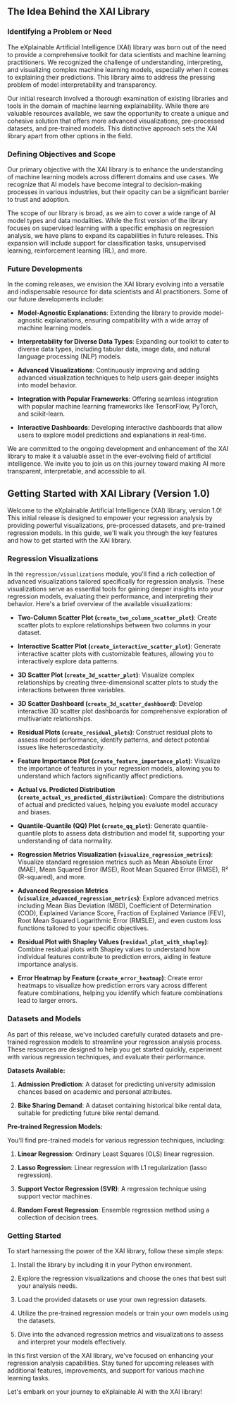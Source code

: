 ## The Idea Behind the XAI Library

### Identifying a Problem or Need

The eXplainable Artificial Intelligence (XAI) library was born out of the need to provide a comprehensive toolkit for data scientists and machine learning practitioners. We recognized the challenge of understanding, interpreting, and visualizing complex machine learning models, especially when it comes to explaining their predictions. This library aims to address the pressing problem of model interpretability and transparency.

Our initial research involved a thorough examination of existing libraries and tools in the domain of machine learning explainability. While there are valuable resources available, we saw the opportunity to create a unique and cohesive solution that offers more advanced visualizations, pre-processed datasets, and pre-trained models. This distinctive approach sets the XAI library apart from other options in the field.

### Defining Objectives and Scope

Our primary objective with the XAI library is to enhance the understanding of machine learning models across different domains and use cases. We recognize that AI models have become integral to decision-making processes in various industries, but their opacity can be a significant barrier to trust and adoption.

The scope of our library is broad, as we aim to cover a wide range of AI model types and data modalities. While the first version of the library focuses on supervised learning with a specific emphasis on regression analysis, we have plans to expand its capabilities in future releases. This expansion will include support for classification tasks, unsupervised learning, reinforcement learning (RL), and more.

### Future Developments

In the coming releases, we envision the XAI library evolving into a versatile and indispensable resource for data scientists and AI practitioners. Some of our future developments include:

- **Model-Agnostic Explanations**: Extending the library to provide model-agnostic explanations, ensuring compatibility with a wide array of machine learning models.

- **Interpretability for Diverse Data Types**: Expanding our toolkit to cater to diverse data types, including tabular data, image data, and natural language processing (NLP) models.

- **Advanced Visualizations**: Continuously improving and adding advanced visualization techniques to help users gain deeper insights into model behavior.

- **Integration with Popular Frameworks**: Offering seamless integration with popular machine learning frameworks like TensorFlow, PyTorch, and scikit-learn.

- **Interactive Dashboards**: Developing interactive dashboards that allow users to explore model predictions and explanations in real-time.

We are committed to the ongoing development and enhancement of the XAI library to make it a valuable asset in the ever-evolving field of artificial intelligence. We invite you to join us on this journey toward making AI more transparent, interpretable, and accessible to all.

## Getting Started with XAI Library (Version 1.0)

Welcome to the eXplainable Artificial Intelligence (XAI) library, version 1.0! This initial release is designed to empower your regression analysis by providing powerful visualizations, pre-processed datasets, and pre-trained regression models. In this guide, we'll walk you through the key features and how to get started with the XAI library.

### Regression Visualizations

In the `regression/visualizations` module, you'll find a rich collection of advanced visualizations tailored specifically for regression analysis. These visualizations serve as essential tools for gaining deeper insights into your regression models, evaluating their performance, and interpreting their behavior. Here's a brief overview of the available visualizations:

- **Two-Column Scatter Plot (`create_two_column_scatter_plot`)**: Create scatter plots to explore relationships between two columns in your dataset.

- **Interactive Scatter Plot (`create_interactive_scatter_plot`)**: Generate interactive scatter plots with customizable features, allowing you to interactively explore data patterns.

- **3D Scatter Plot (`create_3d_scatter_plot`)**: Visualize complex relationships by creating three-dimensional scatter plots to study the interactions between three variables.

- **3D Scatter Dashboard (`create_3d_scatter_dashboard`)**: Develop interactive 3D scatter plot dashboards for comprehensive exploration of multivariate relationships.

- **Residual Plots (`create_residual_plots`)**: Construct residual plots to assess model performance, identify patterns, and detect potential issues like heteroscedasticity.

- **Feature Importance Plot (`create_feature_importance_plot`)**: Visualize the importance of features in your regression models, allowing you to understand which factors significantly affect predictions.

- **Actual vs. Predicted Distribution (`create_actual_vs_predicted_distribution`)**: Compare the distributions of actual and predicted values, helping you evaluate model accuracy and biases.

- **Quantile-Quantile (QQ) Plot (`create_qq_plot`)**: Generate quantile-quantile plots to assess data distribution and model fit, supporting your understanding of data normality.

- **Regression Metrics Visualization (`visualize_regression_metrics`)**: Visualize standard regression metrics such as Mean Absolute Error (MAE), Mean Squared Error (MSE), Root Mean Squared Error (RMSE), R² (R-squared), and more.

- **Advanced Regression Metrics (`visualize_advanced_regression_metrics`)**: Explore advanced metrics including Mean Bias Deviation (MBD), Coefficient of Determination (COD), Explained Variance Score, Fraction of Explained Variance (FEV), Root Mean Squared Logarithmic Error (RMSLE), and even custom loss functions tailored to your specific objectives.

- **Residual Plot with Shapley Values (`residual_plot_with_shapley`)**: Combine residual plots with Shapley values to understand how individual features contribute to prediction errors, aiding in feature importance analysis.

- **Error Heatmap by Feature (`create_error_heatmap`)**: Create error heatmaps to visualize how prediction errors vary across different feature combinations, helping you identify which feature combinations lead to larger errors.

### Datasets and Models

As part of this release, we've included carefully curated datasets and pre-trained regression models to streamline your regression analysis process. These resources are designed to help you get started quickly, experiment with various regression techniques, and evaluate their performance.

**Datasets Available:**

1. **Admission Prediction**: A dataset for predicting university admission chances based on academic and personal attributes.

2. **Bike Sharing Demand**: A dataset containing historical bike rental data, suitable for predicting future bike rental demand.

**Pre-trained Regression Models:**

You'll find pre-trained models for various regression techniques, including:

1. **Linear Regression**: Ordinary Least Squares (OLS) linear regression.

2. **Lasso Regression**: Linear regression with L1 regularization (lasso regression).

3. **Support Vector Regression (SVR)**: A regression technique using support vector machines.

4. **Random Forest Regression**: Ensemble regression method using a collection of decision trees.

### Getting Started

To start harnessing the power of the XAI library, follow these simple steps:

1. Install the library by including it in your Python environment.

2. Explore the regression visualizations and choose the ones that best suit your analysis needs.

3. Load the provided datasets or use your own regression datasets.

4. Utilize the pre-trained regression models or train your own models using the datasets.

5. Dive into the advanced regression metrics and visualizations to assess and interpret your models effectively.

In this first version of the XAI library, we've focused on enhancing your regression analysis capabilities. Stay tuned for upcoming releases with additional features, improvements, and support for various machine learning tasks.

Let's embark on your journey to eXplainable AI with the XAI library!
